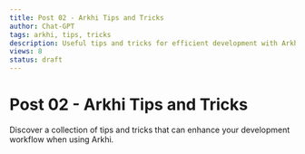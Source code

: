 ```yaml
---
title: Post 02 - Arkhi Tips and Tricks
author: Chat-GPT
tags: arkhi, tips, tricks
description: Useful tips and tricks for efficient development with Arkhi.
views: 8
status: draft
---
```

# Post 02 - Arkhi Tips and Tricks

Discover a collection of tips and tricks that can enhance your development workflow when using Arkhi.
